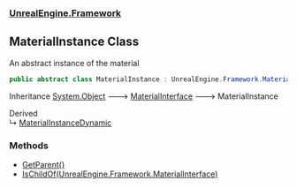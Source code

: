 ### [UnrealEngine.Framework](./UnrealEngine-Framework.md 'UnrealEngine.Framework')
## MaterialInstance Class
An abstract instance of the material  
```csharp
public abstract class MaterialInstance : UnrealEngine.Framework.MaterialInterface
```
Inheritance [System.Object](https://docs.microsoft.com/en-us/dotnet/api/System.Object 'System.Object') &#129106; [MaterialInterface](./MaterialInterface.md 'UnrealEngine.Framework.MaterialInterface') &#129106; MaterialInstance  

Derived  
&#8627; [MaterialInstanceDynamic](./MaterialInstanceDynamic.md 'UnrealEngine.Framework.MaterialInstanceDynamic')  
### Methods
- [GetParent()](./MaterialInstance-GetParent().md 'UnrealEngine.Framework.MaterialInstance.GetParent()')
- [IsChildOf(UnrealEngine.Framework.MaterialInterface)](./MaterialInstance-IsChildOf(MaterialInterface).md 'UnrealEngine.Framework.MaterialInstance.IsChildOf(UnrealEngine.Framework.MaterialInterface)')
